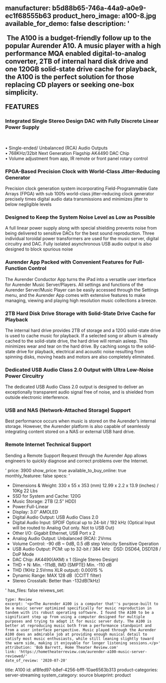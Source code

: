 manufacturer: b5d88b65-746a-44a9-a0e9-ec1f68555b63
product_hero_image: a100-8.jpg
available_for_demo: false
description: '<p>&nbsp;The A100 is a budget-friendly follow up to the popular Aurender A10. A music player with a high performance MQA enabled digital-to-analog converter, 2TB of internal hard disk drive and one 120GB solid-state drive cache for playback, the A100 is the perfect solution for those replacing CD players or seeking one-box simplicity.&nbsp;&nbsp;</p><p>FEATURES</p><h3>Integrated Single Stereo Design DAC with Fully Discrete Linear Power Supply</h3><p><strong><br></strong></p><p>•&nbsp;Single-ended/ Unbalanced (RCA) Audio Outputs<br>• 768KHz/32bit Next Generation Flagship AK4490 DAC Chip<br>• Volume adjustment from app, IR remote or front panel rotary control</p><h3>FPGA-Based Precision Clock with World-Class Jitter-Reducing Generator</h3><p>Precision clock generation system incorporating Field-Programmable Gate Arrays (FPGA) with sub 100fs world-class jitter-reducing clock generator precisely times digital audio data transmissions and minimizes jitter to below negligible levels</p><h3>Designed to Keep the System Noise Level as Low as Possible</h3><p>A full linear power supply along with special shielding prevents noise from being delivered to sensitive DACs for the best sound reproduction. Three individual toroidal power transformers are used for the music server, digital circuitry and DAC. Fully isolated asynchronous USB audio output is also designed to block spurious noise</p><h3>Aurender App Packed with Convenient Features for Full-Function Control</h3><p>The Aurender Conductor App turns the iPad into a versatile user interface for Aurender Music Server/Players. All settings and functions of the Aurender Server/Music Player can be easily accessed through the Settings menu, and the Aurender App comes with extensive features to make managing, viewing and playing high resolution music collections a breeze.</p><h3>2TB Hard Disk Drive Storage with Solid-State Drive Cache for Playback</h3><p>The internal hard drive provides 2TB of storage and a 120G solid-state drive is used to cache music for playback. If a selected song or album is already cached to the solid-state drive, the hard drive will remain asleep. This minimizes wear and tear on the hard drive. By caching songs to the solid-state drive for playback, electrical and acoustic noise resulting from spinning disks, moving heads and motors are also completely eliminated.</p><h3>Dedicated USB Audio Class 2.0 Output with Ultra Low-Noise Power Circuitry</h3><p>The dedicated USB Audio Class 2.0 output is designed to deliver an exceptionally transparent audio signal free of noise, and is shielded from outside electronic interference.</p><h3>USB and NAS (Network-Attached Storage) Support</h3><p>Best performance occurs when music is stored on the Aurender’s internal storage. However, the Aurender platform is also capable of seamlessly integrating content stored on a NAS or external USB hard drive.</p><h3>Remote Internet Technical Support</h3><p>​Sending a Remote Support Request through the Aurender App allows engineers to quickly diagnose and correct problems over the Internet.</p>'
price: 3900
show_price: true
available_to_buy_online: true
monthly_featuree: false
specs: '<ul><li>Dimensions &amp; Weight: 330 x 55 x 353 (mm) 12.99 x 2.2 x 13.9 (inches) / 10Kg 22 Lbs​<br></li><li>SSD for System and Cache: 120G<br></li><li>Music Storage​​: 2TB (2.5″ HDD)<br></li><li>Power: ​Full-Linear<br></li><li>Display​: 3.0″ AMOLED​<br></li><li>Digital Audio Output: ​USB Audio Class 2.0​<br></li><li>Digital Audio Input: SPDIF Optical up to 24-bit / 192 kHz (Optical Input will be routed to Analog Out only. Not to USB Out)<br></li><li>Other I/O​: Gigabit Ethernet, USB Port x 2​<br></li><li>Analog Audio Output: ​Unbalanced (RCA): 2Vrms&nbsp;<br></li><li>Volume Control: -90 dB ~ 0dB, 0.5 dB step Velocity Sensitive Operation<br></li><li>​USB Audio Output​: PCM: up to 32-bit / 384 kHz &nbsp; DSD: DSD64, DSD128 / DoP Mode​<br></li><li>DAC Chip​: AK4490(AKM) x 1 (Single Stereo Design)<br></li><li>THD + N: Min. -111dB, IMD (SMPTE) Min. -110 dB​<br></li><li>THD (1KHz 2.5Vrms XLR output)​: 0.00015 %<br></li><li>Dynamic Range: MAX 128 dB &nbsp;(CCITT filter)​<br></li><li>Stereo Crosstalk​: Better than -132dB(1kHz)<br></li></ul>'
has_files: false
reivews_set:
  -
    type: Review
    excerpt: '<p>The Aurender A100 is a computer that''s purpose-built to be a music server optimized specifically for music reproduction in tandem with its robust operating software. I found the A100 to be a significant step up from using a computer designed for multiple purposes and trying to adapt it for music server duty. The A100 is better at reproducing music both from a performance standpoint and from a user interface perspective. Music played through the Aurender A100 does an admirable job at providing enough musical detail to satisfy most music enthusiasts, while still leaning slightly toward the warm side, making it enjoyable for longer listening sessions.</p>'
    attribution: 'Bob Barrett, Home Theater Review.com'
    link: 'https://hometheaterreview.com/aurender-a100-music-server-reviewed/'
    date_of_review: '2020-07-20'
title: A100
id: af8fed97-b8ef-4256-bfff-10ae6563b313
product-categories: server-streaming
system_category: source
blueprint: product
